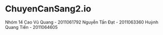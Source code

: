# ChuyenCanSang2.io
Nhóm 14
Cao Vũ Quang - 2011061792
Nguyễn Tấn Đạt - 2011063360
Huỳnh Quang Tiến - 2011064605
